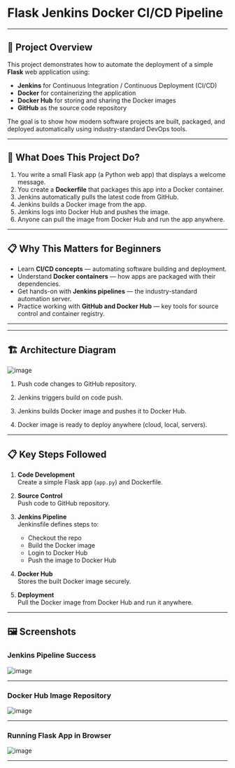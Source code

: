 # Flask Jenkins Docker CI/CD Pipeline

---

## 🚀 Project Overview

This project demonstrates how to automate the deployment of a simple **Flask** web application using:

- **Jenkins** for Continuous Integration / Continuous Deployment (CI/CD)
- **Docker** for containerizing the application
- **Docker Hub** for storing and sharing the Docker images
- **GitHub** as the source code repository

The goal is to show how modern software projects are built, packaged, and deployed automatically using industry-standard DevOps tools.

---

## 🧱 What Does This Project Do?

1. You write a small Flask app (a Python web app) that displays a welcome message.
2. You create a **Dockerfile** that packages this app into a Docker container.
3. Jenkins automatically pulls the latest code from GitHub.
4. Jenkins builds a Docker image from the app.
5. Jenkins logs into Docker Hub and pushes the image.
6. Anyone can pull the image from Docker Hub and run the app anywhere.

---

## 📋 Why This Matters for Beginners

- Learn **CI/CD concepts** — automating software building and deployment.
- Understand **Docker containers** — how apps are packaged with their dependencies.
- Get hands-on with **Jenkins pipelines** — the industry-standard automation server.
- Practice working with **GitHub and Docker Hub** — key tools for source control and container registry.

---
---

## 🏗️ Architecture Diagram

![image](https://github.com/user-attachments/assets/1c779419-cfc6-4c16-8b73-cfadc9eeaab1)


1. Push code changes to GitHub repository.

2. Jenkins triggers build on code push.

3. Jenkins builds Docker image and pushes it to Docker Hub.

4. Docker image is ready to deploy anywhere (cloud, local, servers).

---

## 📋 Key Steps Followed

1. **Code Development**  
   Create a simple Flask app (`app.py`) and Dockerfile.

2. **Source Control**  
   Push code to GitHub repository.

3. **Jenkins Pipeline**  
   Jenkinsfile defines steps to:
   - Checkout the repo
   - Build the Docker image
   - Login to Docker Hub
   - Push the image to Docker Hub

4. **Docker Hub**  
   Stores the built Docker image securely.

5. **Deployment**  
   Pull the Docker image from Docker Hub and run it anywhere.

---

## 🖼️ Screenshots

### Jenkins Pipeline Success

![image](https://github.com/user-attachments/assets/5f7477ab-17e9-41be-bbd8-e726a405f08c)


---

### Docker Hub Image Repository

![image](https://github.com/user-attachments/assets/a7860e45-4019-4d28-bec1-dc7d8b789ca3)


---

### Running Flask App in Browser

![image](https://github.com/user-attachments/assets/4f9bc65a-72b7-4819-9a0a-0eab7aaf35f9)


---
